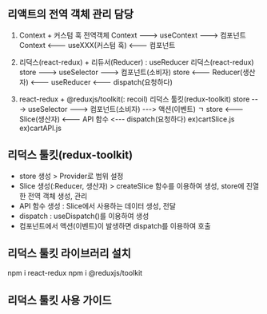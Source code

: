 ## 리액트의 전역 객체 관리 담당 
1. Context + 커스텀 훅
전역객체
Context ---> useContext ---> 컴포넌트
Context <--- useXXX(커스텀 훅) <--- 컴포넌트

2. 리덕스(react-redux) + 리듀서(Reducer) : useReducer
리덕스(react-redux)
store ---> useSelector ---> 컴포넌트(소비자)
store <--- Reducer(생산자) <--- useReducer <--- dispatch(요청하다)

3. react-redux + @reduxjs/toolkit(: recoil)
리덕스 툴킷(redux-toolkit)
store ---> useSelector ---> 컴포넌트(소비자) ---> 액션(이벤트) ㄱ
store <--- Slice(생산자) <--- API 함수 <--- dispatch(요청하다)
        ex)cartSlice.js     ex)cartAPI.js

## 리덕스 툴킷(redux-toolkit)
- store 생성 > Provider로 범위 설정
- Slice 생성(:Reducer, 생산자) > createSlice 함수를 이용하여 생성, store에 진열한 전역 객체 생성, 관리
- API 함수 생성 : Slice에서 사용하는 데이터 생성, 전달
- dispatch : useDispatch()를 이용하여 생성
- 컴포넌트에서 액션(이벤트)이 발생하면 dispatch를 이용하여 호출

## 리덕스 툴킷 라이브러리 설치
npm i react-redux
npm i @reduxjs/toolkit

## 리덕스 툴킷 사용 가이드





